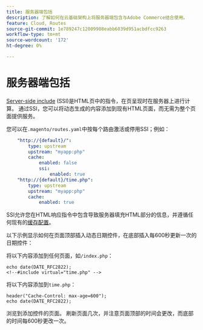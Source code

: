 ```yaml
---
title: 服务器端包括
description: 了解如何在云基础架构上将服务器端包含与Adobe Commerce结合使用。
feature: Cloud, Routes
source-git-commit: 1e789247c12009908eabb6039d951acbdfcc9263
workflow-type: tm+mt
source-wordcount: '172'
ht-degree: 0%

---
```


# 服务器端包括

[Server-side include](https://nginx.org/en/docs/http/ngx_http_ssi_module.html) (SSI)是HTML页中的指令，在页呈现时在服务器上进行计算。 通过SSI，您可以将动态生成的内容添加到现有HTML页面，而无需为整个页面提供服务。

您可以在`.magento/routes.yaml`中按每个路由激活或停用SSI；例如：

```yaml
    "http://{default}/":
        type: upstream
        upstream: "myapp:php"
        cache:
            enabled: false
            ssi:
                enabled: true
    "http://{default}/time.php":
        type: upstream
        upstream: "myapp:php"
        cache:
            enabled: true
```

SSI允许您在HTML响应指令中包含导致服务器填充HTML部分的信息，并遵循任何现有的[缓存配置](caching.md)。

以下示例显示如何在页面顶部插入动态日期控件，在底部插入每600秒更新一次的日期控件：

将以下内容添加到任何页面，如`/index.php`：

```php?start_inline=1
echo date(DATE_RFC2822);
<!--#include virtual="time.php" -->
```

将以下内容添加到`time.php`：

```php?start_inline=1
header("Cache-Control: max-age=600");
echo date(DATE_RFC2822);
```

浏览到添加控件的页面。 刷新页面几次，并注意页面顶部的时间会更改，而底部的时间每600秒更改一次。
